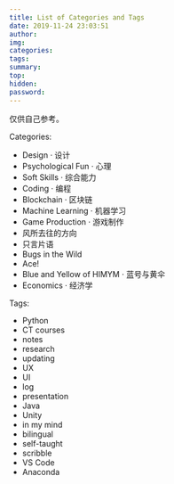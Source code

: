 ```yaml
---
title: List of Categories and Tags
date: 2019-11-24 23:03:51
author:
img:
categories:
tags:
summary:
top:
hidden:
password:
---
```

仅供自己参考。

Categories:

- Design · 设计
- Psychological Fun · 心理
- Soft Skills · 综合能力
- Coding · 编程
- Blockchain · 区块链
- Machine Learning · 机器学习
- Game Production · 游戏制作
- 风所去往的方向
- 只言片语
- Bugs in the Wild
- Ace!
- Blue and Yellow of HIMYM · 蓝号与黄伞
- Economics · 经济学

Tags:

- Python
- CT courses
- notes
- research
- updating
- UX
- UI
- log
- presentation
- Java
- Unity
- in my mind
- bilingual
- self-taught
- scribble
- VS Code
- Anaconda